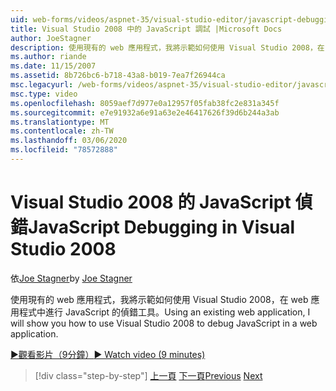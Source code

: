 ```yaml
---
uid: web-forms/videos/aspnet-35/visual-studio-editor/javascript-debugging-in-visual-studio-2008
title: Visual Studio 2008 中的 JavaScript 調試 |Microsoft Docs
author: JoeStagner
description: 使用現有的 web 應用程式，我將示範如何使用 Visual Studio 2008，在 web 應用程式中進行 JavaScript 的偵錯工具。
ms.author: riande
ms.date: 11/15/2007
ms.assetid: 8b726bc6-b718-43a8-b019-7ea7f26944ca
msc.legacyurl: /web-forms/videos/aspnet-35/visual-studio-editor/javascript-debugging-in-visual-studio-2008
msc.type: video
ms.openlocfilehash: 8059aef7d977e0a12957f05fab38fc2e831a345f
ms.sourcegitcommit: e7e91932a6e91a63e2e46417626f39d6b244a3ab
ms.translationtype: MT
ms.contentlocale: zh-TW
ms.lasthandoff: 03/06/2020
ms.locfileid: "78572888"
---
```

# <a name="javascript-debugging-in-visual-studio-2008"></a><span data-ttu-id="7216c-103">Visual Studio 2008 的 JavaScript 偵錯</span><span class="sxs-lookup"><span data-stu-id="7216c-103">JavaScript Debugging in Visual Studio 2008</span></span>

<span data-ttu-id="7216c-104">依[Joe Stagner](https://github.com/JoeStagner)</span><span class="sxs-lookup"><span data-stu-id="7216c-104">by [Joe Stagner](https://github.com/JoeStagner)</span></span>

<span data-ttu-id="7216c-105">使用現有的 web 應用程式，我將示範如何使用 Visual Studio 2008，在 web 應用程式中進行 JavaScript 的偵錯工具。</span><span class="sxs-lookup"><span data-stu-id="7216c-105">Using an existing web application, I will show you how to use Visual Studio 2008 to debug JavaScript in a web application.</span></span>

[<span data-ttu-id="7216c-106">&#9654;觀看影片（9分鐘）</span><span class="sxs-lookup"><span data-stu-id="7216c-106">&#9654; Watch video (9 minutes)</span></span>](https://channel9.msdn.com/Blogs/ASP-NET-Site-Videos/javascript-debugging-in-visual-studio-2008)

> [!div class="step-by-step"]
> <span data-ttu-id="7216c-107">[上一頁](javascript-intellisense-support-in-visual-studio-2008.md)
> [下一頁](multi-targeting-support-in-visual-studio-2008.md)</span><span class="sxs-lookup"><span data-stu-id="7216c-107">[Previous](javascript-intellisense-support-in-visual-studio-2008.md)
[Next](multi-targeting-support-in-visual-studio-2008.md)</span></span>
